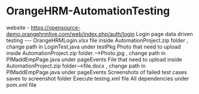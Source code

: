 # OrangeHRM-AutomationTesting
website - https://opensource-demo.orangehrmlive.com/web/index.php/auth/login
Login page data driven testing --- OrangeHRMLogin.xlsx file inside AutomationProject.zip folder , change path in LoginTest.java under testPkg
Photo that need to upload inside AutomationProject.zip folder.-->Photo.jpg , change path in PIMaddEmpPage.java under pageEvents
File that need to upload inside AutomationProject.zip folder-->file.docx , change path in PIMaddEmpPage.java under pageEvents
Screenshots of failed test cases saves to screenshot folder
Execute testng.xml file
All dependencies under pom.xml file
